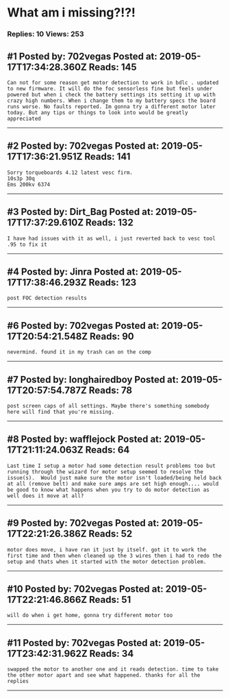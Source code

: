 # What am i missing?!?!

### Replies: 10 Views: 253

## \#1 Posted by: 702vegas Posted at: 2019-05-17T17:34:28.360Z Reads: 145

```
Can not for some reason get motor detection to work in bdlc . updated to new firmware. It will do the foc sensorless fine but feels under powered but when i check the battery settings its setting it up with crazy high numbers. When i change them to my battery specs the board runs worse. No faults reported. Im gonna try a different motor later today. But any tips or things to look into would be greatly appreciated
```

---
## \#2 Posted by: 702vegas Posted at: 2019-05-17T17:36:21.951Z Reads: 141

```
Sorry torqueboards 4.12 latest vesc firm.
10s3p 30q
Ems 200kv 6374
```

---
## \#3 Posted by: Dirt_Bag Posted at: 2019-05-17T17:37:29.610Z Reads: 132

```
I have had issues with it as well, i just reverted back to vesc tool .95 to fix it
```

---
## \#4 Posted by: Jinra Posted at: 2019-05-17T17:38:46.293Z Reads: 123

```
post FOC detection results
```

---
## \#6 Posted by: 702vegas Posted at: 2019-05-17T20:54:21.548Z Reads: 90

```
nevermind. found it in my trash can on the comp
```

---
## \#7 Posted by: longhairedboy Posted at: 2019-05-17T20:57:54.787Z Reads: 78

```
post screen caps of all settings. Maybe there's something somebody here will find that you're missing.
```

---
## \#8 Posted by: wafflejock Posted at: 2019-05-17T21:11:24.063Z Reads: 64

```
Last time I setup a motor had some detection result problems too but running through the wizard for motor setup seemed to resolve the issue(s).  Would just make sure the motor isn't loaded/being held back at all (remove belt) and make sure amps are set high enough.... would be good to know what happens when you try to do motor detection as well does it move at all?
```

---
## \#9 Posted by: 702vegas Posted at: 2019-05-17T22:21:26.386Z Reads: 52

```
motor does move, i have ran it just by itself. got it to work the first time and then when cleaned up the 3 wires then i had to redo the setup and thats when it started with the motor detection problem.
```

---
## \#10 Posted by: 702vegas Posted at: 2019-05-17T22:21:46.866Z Reads: 51

```
will do when i get home, gonna try different motor too
```

---
## \#11 Posted by: 702vegas Posted at: 2019-05-17T23:42:31.962Z Reads: 34

```
swapped the motor to another one and it reads detection. time to take the other motor apart and see what happened. thanks for all the replies
```

---
